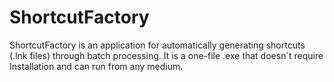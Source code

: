 # ShortcutFactory
ShortcutFactory is an application for automatically generating shortcuts (.lnk files) through batch processing.  It is a one-file .exe that doesn´t require Installation and can run from any medium.

